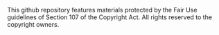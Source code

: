 
This github repository features materials protected by the Fair Use guidelines of Section 107 of the Copyright Act. All rights reserved to the copyright owners.
